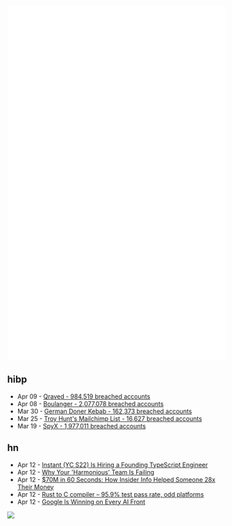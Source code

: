 ![Metrics](https://raw.githubusercontent.com/phixion/phixion/master/metrics.svg)

## hibp

<!--
for https://github.com/phixion/phixion/blob/main/.github/workflows/feeds.yml
-->
<!--START_SECTION:haveibeenpwnd-->
- Apr 09 - [Qraved - 984,519 breached accounts](https://haveibeenpwned.com/PwnedWebsites#Qraved)
- Apr 08 - [Boulanger - 2,077,078 breached accounts](https://haveibeenpwned.com/PwnedWebsites#Boulanger)
- Mar 30 - [German Doner Kebab - 162,373 breached accounts](https://haveibeenpwned.com/PwnedWebsites#GermanDonerKebab)
- Mar 25 - [Troy Hunt's Mailchimp List - 16,627 breached accounts](https://haveibeenpwned.com/PwnedWebsites#TroyHuntMailchimpList)
- Mar 19 - [SpyX - 1,977,011 breached accounts](https://haveibeenpwned.com/PwnedWebsites#SpyX)
<!--END_SECTION:haveibeenpwnd-->

## hn

<!--
for https://github.com/phixion/phixion/blob/main/.github/workflows/feeds.yml
-->
<!--START_SECTION:hn-->
- Apr 12 - [Instant (YC S22) Is Hiring a Founding TypeScript Engineer](https://www.instantdb.com/hiring/ts-hacker)
- Apr 12 - [Why Your 'Harmonious' Team Is Failing](https://terriblesoftware.org/2025/03/12/why-your-harmonious-team-is-actually-failing/)
- Apr 12 - [$70M in 60 Seconds: How Insider Info Helped Someone 28x Their Money](https://data-and-politics.ghost.io/70-million-in-60-seconds-how-insider-information-helped-someone-28x-their-money/)
- Apr 12 - [Rust to C compiler – 95.9% test pass rate, odd platforms](https://fractalfir.github.io/generated_html/cg_clr_odd_platforms.html)
- Apr 12 - [Google Is Winning on Every AI Front](https://www.thealgorithmicbridge.com/p/google-is-winning-on-every-ai-front)
<!--END_SECTION:hn-->

<!--
for https://yhype.me
-->
![](https://hit.yhype.me/github/profile?user_id=13013670)
